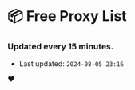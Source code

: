 # :package: Free Proxy List
### Updated every 15 minutes.

- Last updated: `2024-08-05 23:16`

:heart:
